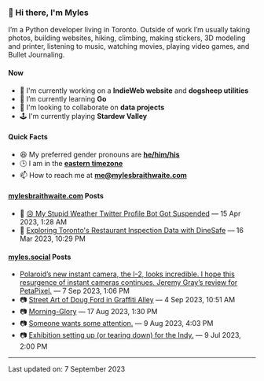 ### 👋 Hi there, I'm Myles

I’m a Python developer living in Toronto. Outside of work I’m usually taking photos, building websites, hiking, climbing, making stickers, 3D modeling and printer, listening to music, watching movies, playing video games, and Bullet Journaling.

#### Now

-   🔭 I'm currently working on a **IndieWeb website** and **dogsheep utilities**
-   🌱 I’m currently learning **Go**
-   👯 I'm looking to collaborate on **data projects**
-   🕹️ I'm currently playing **Stardew Valley**

#### Quick Facts

-   😆 My preferred gender pronouns are **[he/him/his](https://www.mypronouns.org/he-him)**
-   🕒 I am in the **[eastern timezone](https://time.is/Toronto)**
-   📫 How to reach me at **[me@mylesbraithwaite.com](mailto:me@mylesbraithwaite.com)**

<!--
-   🤔 I’m looking for help with ...
-   💬 Ask me about ...
-   ⚡ Fun fact: ...
-->

#### [mylesbraithwaite.com](https://mylesbraithwaite.com/) Posts
<!-- START: BLOG_POSTS -->
-   📝 [😢 My Stupid Weather Twitter Profile Bot Got Suspended](https://mylesbraithwaite.com/my-stupid-weather-twitter-profile-bot-got-suspended) — 15 Apr 2023, 1:28 AM
-   📝 [Exploring Toronto's Restaurant Inspection Data with DineSafe](https://mylesbraithwaite.com/exploring-torontos-restaurant-inspection-data-with-dinesafe) — 16 Mar 2023, 10:29 PM
<!-- END: BLOG_POSTS -->


#### [myles.social](https://myles.social/) Posts
<!-- START: MICROBLOG_POSTS -->
-   [Polaroid’s new instant camera, the I-2, looks incredible. I hope this resurgence of instant cameras continues. Jeremy Gray’s review for PetaPixel.](https://myles.social/2023/09/07/polaroids-new-instant.html) — 7 Sep 2023, 1:06 PM
-   📷 [Street Art of Doug Ford in Graffiti Alley](https://myles.social/2023/09/04/street-art-of.html) — 4 Sep 2023, 10:51 AM
-   📷 [Morning-Glory](https://myles.social/2023/08/17/morningglory.html) — 17 Aug 2023, 1:30 PM
-   📷 [Someone wants some attention.](https://myles.social/2023/08/09/someone-wants-some.html) — 9 Aug 2023, 4:03 PM
-   📷 [Exhibition setting up (or tearing down) for the Indy.](https://myles.social/2023/07/09/exhibition-setting-up.html) — 9 Jul 2023, 2:00 PM
<!-- END: MICROBLOG_POSTS -->

---

<!-- START: LAST_UPDATED_AT -->
Last updated on: 7 September 2023
<!-- END: LAST_UPDATED_AT -->

